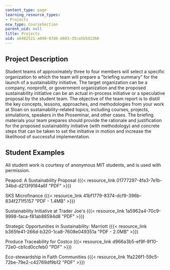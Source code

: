 ```yaml
---
content_type: page
learning_resource_types:
- Projects
ocw_type: CourseSection
parent_uid: null
title: Projects
uid: a6482521-a090-87d6-d603-35ca5b5d1360
---
```


Project Description
-------------------

Student teams of approximately three to four members will select a specific organization to which the team will prepare a "briefing summary" for the launch of a sustainability initiative. The target organization can be a company, nonprofit, or government organization and the proposed sustainability initiative can be an actual in-process initiative or a speculative proposal by the student team. The objective of the team report is to distill the key concepts, lessons, approaches, and methodologies from your work at Sloan on sustainability-related topics, including courses, projects, simulations, speakers in the Proseminar, and other cases. The briefing materials your team prepares should provide the rationale and justification for the proposed sustainability initiative (with methodology) and concrete steps that can be taken to set the initiative in motion and increase the likelihood of successful implementation.

Student Examples
----------------

All student work is courtesy of anonymous MIT students, and is used with permission.

Peapod: A Sustainability Proposal ({{< resource_link 01777297-4fa3-7e1b-34bd-d213f9184a6f "PDF" >}})

SKS Microfinance ({{< resource_link 41bf1779-8374-dcf9-396b-834f271f5157 "PDF - 1.4MB" >}})

Sustainability Initiative at Trader Joe's ({{< resource_link 1a5962a4-70c9-9998-faca-f81ab88594d8 "PDF" >}})

Strategic Opportunities in Sustainability: Marriott ({{< resource_link b365fe41-266d-b320-1ca8-7608e049351a "PDF - 2.0MB" >}})

Produce Traceability for Costco ({{< resource_link d966a3b5-ef9f-9f10-72e0-cb1cd0ccfeb0 "PDF" >}})

Eco-stewardship in Faith Communities ({{< resource_link 1fa226f1-59c5-72be-79e2-c42769df9b12 "PDF" >}})